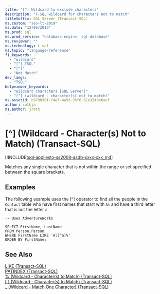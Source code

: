 ```yaml
---
title: "[^] Wildcard to exclude characters"
description: "T-SQL wildcard for characters not to match"
titleSuffix: SQL Server (Transact-SQL)
ms.custom: "seo-lt-2019"
ms.date: "12/06/2016"
ms.prod: sql
ms.prod_service: "database-engine, sql-database"
ms.reviewer: ""
ms.technology: t-sql
ms.topic: "language-reference"
f1_keywords: 
  - "wildcard"
  - "[^]_TSQL"
  - "[^]"
  - "Not Match"
dev_langs: 
  - "TSQL"
helpviewer_keywords: 
  - "wildcard characters [SQL Server]"
  - "[^] (wildcard - character(s) not to match)"
ms.assetid: b970038f-f4e7-4a5d-96f6-51e3248c6aef
author: rothja
ms.author: jroth
---
```


# \[^\] (Wildcard - Character(s) Not to Match) (Transact-SQL)
[!INCLUDE[tsql-appliesto-ss2008-asdb-xxxx-xxx_md](../../includes/tsql-appliesto-ss2008-asdb-xxxx-xxx-md.md)]

  Matches any single character that is not within the range or set specified between the square brackets.  
  
## Examples  
 The following example uses the [^] operator to find all the people in the `Contact` table who have first names that start with `Al` and have a third letter that is not the letter `a`.  
  
```  
-- Uses AdventureWorks  
  
SELECT FirstName, LastName  
FROM Person.Person  
WHERE FirstName LIKE 'Al[^a]%'  
ORDER BY FirstName;  
```  
  
## See Also  
 [LIKE &#40;Transact-SQL&#41;](../../t-sql/language-elements/like-transact-sql.md)   
 [PATINDEX &#40;Transact-SQL&#41;](../../t-sql/functions/patindex-transact-sql.md)   
 [% &#40;Wildcard - Character&#40;s&#41; to Match&#41; &#40;Transact-SQL&#41;](../../t-sql/language-elements/percent-character-wildcard-character-s-to-match-transact-sql.md)   
  [&#91; &#93; &#40;Wildcard - Character&#40;s&#41; to Match&#41; &#40;Transact-SQL&#41;](../../t-sql/language-elements/wildcard-character-s-to-match-transact-sql.md)   
 [\_ &#40;Wildcard - Match One Character&#41; &#40;Transact-SQL&#41;](../../t-sql/language-elements/wildcard-match-one-character-transact-sql.md)  
  
  
